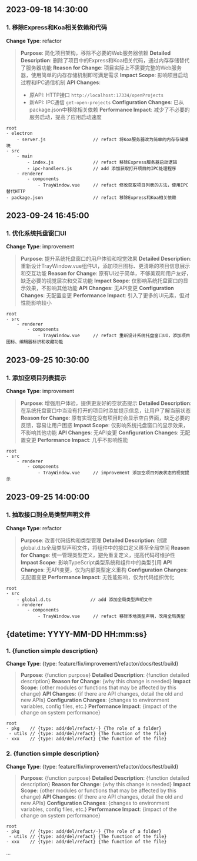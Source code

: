 ## 2023-09-18 14:30:00

### 1. 移除Express和Koa相关依赖和代码

**Change Type**: refactor

> **Purpose**: 简化项目架构，移除不必要的Web服务器依赖
> **Detailed Description**: 删除了项目中的Express和Koa相关代码，通过内存存储替代了服务器功能
> **Reason for Change**: 项目实际上不需要完整的Web服务器，使用简单的内存存储机制即可满足需求
> **Impact Scope**: 影响项目启动过程和IPC通信机制
> **API Changes**:
>   - 原API: HTTP接口 `http://localhost:17334/openProjects`
>   - 新API: IPC通信 `get-open-projects`
> **Configuration Changes**: 已从package.json中移除相关依赖
> **Performance Impact**: 减少了不必要的服务启动，提高了应用启动速度

   ```
   root
   - electron
       - server.js                  // refact 将Koa服务器改为简单的内存存储模块
   - src
       - main
           - index.js               // refact 移除Express服务器启动逻辑
           - ipc-handlers.js        // add 添加获取打开项目的IPC处理程序
       - renderer
           - components
               - TrayWindow.vue     // refact 修改获取项目列表的方法，使用IPC替代HTTP
   - package.json                   // refact 移除Express和Koa相关依赖
   ```

## 2023-09-24 16:45:00

### 1. 优化系统托盘窗口UI

**Change Type**: improvement

> **Purpose**: 提升系统托盘窗口的用户体验和视觉效果
> **Detailed Description**: 重新设计TrayWindow.vue组件UI，添加项目图标、更清晰的项目信息展示和交互功能
> **Reason for Change**: 原有UI过于简单，不够美观和用户友好，缺乏必要的视觉层次和交互功能
> **Impact Scope**: 仅影响系统托盘窗口的显示效果，不影响其他功能
> **API Changes**: 无API变更
> **Configuration Changes**: 无配置变更
> **Performance Impact**: 引入了更多的UI元素，但对性能影响较小

   ```
   root
   - src
       - renderer
           - components
               - TrayWindow.vue     // refact 重新设计系统托盘窗口UI，添加项目图标、编辑器标识和收藏功能
   ```

## 2023-09-25 10:30:00

### 1. 添加空项目列表提示

**Change Type**: improvement

> **Purpose**: 增强用户体验，提供更友好的空状态提示
> **Detailed Description**: 在系统托盘窗口中当没有打开的项目时添加提示信息，让用户了解当前状态
> **Reason for Change**: 原有实现在没有项目时会显示空白界面，缺乏必要的反馈，容易让用户困惑
> **Impact Scope**: 仅影响系统托盘窗口的显示效果，不影响其他功能
> **API Changes**: 无API变更
> **Configuration Changes**: 无配置变更
> **Performance Impact**: 几乎不影响性能

   ```
   root
   - src
       - renderer
           - components
               - TrayWindow.vue     // improvement 添加空项目列表状态的视觉提示
   ```

## 2023-09-25 14:00:00

### 1. 抽取接口到全局类型声明文件

**Change Type**: refactor

> **Purpose**: 改善代码结构和类型管理
> **Detailed Description**: 创建global.d.ts全局类型声明文件，将组件中的接口定义移至全局空间
> **Reason for Change**: 统一管理类型定义，避免重复定义，提高代码可维护性
> **Impact Scope**: 影响TypeScript类型系统和组件中的类型引用
> **API Changes**: 无API变更，仅为内部类型定义重构
> **Configuration Changes**: 无配置变更
> **Performance Impact**: 无性能影响，仅为代码组织优化

   ```
   root
   - src
       - global.d.ts               // add 添加全局类型声明文件
       - renderer
           - components
               - TrayWindow.vue     // refact 移除本地类型声明，改用全局类型
   ```

## {datetime: YYYY-MM-DD HH:mm:ss}

### 1. {function simple description}

**Change Type**: {type: feature/fix/improvement/refactor/docs/test/build}

> **Purpose**: {function purpose}
> **Detailed Description**: {function detailed description}
> **Reason for Change**: {why this change is needed}
> **Impact Scope**: {other modules or functions that may be affected by this change}
> **API Changes**: {if there are API changes, detail the old and new APIs}
> **Configuration Changes**: {changes to environment variables, config files, etc.}
> **Performance Impact**: {impact of the change on system performance}

   ```
   root
   - pkg    // {type: add/del/refact/-} {The role of a folder}
    - utils // {type: add/del/refact} {The function of the file}
   - xxx    // {type: add/del/refact} {The function of the file}
   ```

### 2. {function simple description}

**Change Type**: {type: feature/fix/improvement/refactor/docs/test/build}

> **Purpose**: {function purpose}
> **Detailed Description**: {function detailed description}
> **Reason for Change**: {why this change is needed}
> **Impact Scope**: {other modules or functions that may be affected by this change}
> **API Changes**: {if there are API changes, detail the old and new APIs}
> **Configuration Changes**: {changes to environment variables, config files, etc.}
> **Performance Impact**: {impact of the change on system performance}

   ```
   root
   - pkg    // {type: add/del/refact/-} {The role of a folder}
    - utils // {type: add/del/refact} {The function of the file}
   - xxx    // {type: add/del/refact} {The function of the file}
   ```

...
